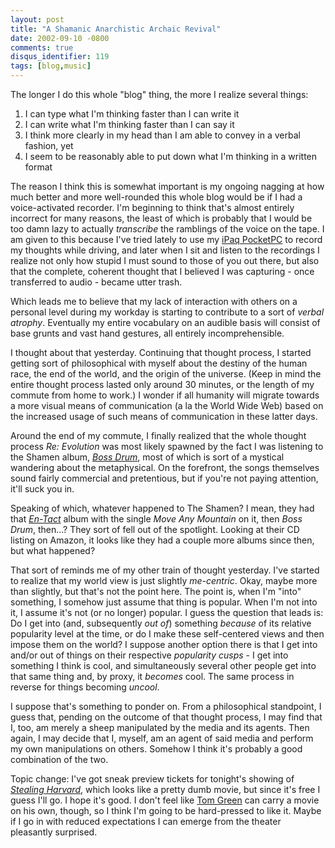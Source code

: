 ```yaml
---
layout: post
title: "A Shamanic Anarchistic Archaic Revival"
date: 2002-09-10 -0800
comments: true
disqus_identifier: 119
tags: [blog,music]
---
```

The longer I do this whole "blog" thing, the more I realize several
things:

1. I can type what I'm thinking faster than I can write it
2. I can write what I'm thinking faster than I can say it
3. I think more clearly in my head than I am able to convey in a verbal
    fashion, yet
4. I seem to be reasonably able to put down what I'm thinking in a
    written format

The reason I think this is somewhat important is my ongoing nagging at
how much better and more well-rounded this whole blog would be if I had
a voice-activated recorder. I'm beginning to think that's almost
entirely incorrect for many reasons, the least of which is probably that
I would be too damn lazy to actually *transcribe* the ramblings of the
voice on the tape. I am given to this because I've tried lately to use
my [iPaq PocketPC](http://www.pocketpc.com) to record my thoughts while
driving, and later when I sit and listen to the recordings I realize not
only how stupid I must sound to those of you out there, but also that
the complete, coherent thought that I believed I was capturing - once
transferred to audio - became utter trash.

 Which leads me to believe that my lack of interaction with others on a
personal level during my workday is starting to contribute to a sort of
*verbal atrophy*. Eventually my entire vocabulary on an audible basis
will consist of base grunts and vast hand gestures, all entirely
incomprehensible.

 I thought about that yesterday. Continuing that thought process, I
started getting sort of philosophical with myself about the destiny of
the human race, the end of the world, and the origin of the universe.
(Keep in mind the entire thought process lasted only around 30 minutes,
or the length of my commute from home to work.) I wonder if all humanity
will migrate towards a more visual means of communication (a la the
World Wide Web) based on the increased usage of such means of
communication in these latter days.

 Around the end of my commute, I finally realized that the whole thought
process *Re: Evolution* was most likely spawned by the fact I was
listening to the Shamen album, [*Boss
Drum*](http://www.amazon.com/exec/obidos/ASIN/B0000028RH/mhsvortex),
most of which is sort of a mystical wandering about the metaphysical. On
the forefront, the songs themselves sound fairly commercial and
pretentious, but if you're not paying attention, it'll suck you in.

 Speaking of which, whatever happened to The Shamen? I mean, they had
that
[*En-Tact*](http://www.amazon.com/exec/obidos/ASIN/B00000284T/mhsvortex)
album with the single *Move Any Mountain* on it, then *Boss Drum*,
then...? They sort of fell out of the spotlight. Looking at their CD
listing on Amazon, it looks like they had a couple more albums since
then, but what happened?

 That sort of reminds me of my other train of thought yesterday. I've
started to realize that my world view is just slightly *me-centric*.
Okay, maybe more than slightly, but that's not the point here. The point
is, when I'm "into" something, I somehow just assume that thing is
popular. When I'm not into it, I assume it's not (or no longer) popular.
I guess the question that leads is: Do I get into (and, subsequently
*out of*) something *because* of its relative popularity level at the
time, or do I make these self-centered views and then impose them on the
world? I suppose another option there is that I get into and/or out of
things on their respective *popularity cusps* - I get into something I
think is cool, and simultaneously several other people get into that
same thing and, by proxy, it *becomes* cool. The same process in reverse
for things becoming *uncool*.

 I suppose that's something to ponder on. From a philosophical
standpoint, I guess that, pending on the outcome of that thought
process, I may find that I, too, am merely a sheep manipulated by the
media and its agents. Then again, I may decide that I, myself, am an
agent of said media and perform my own manipulations on others. Somehow
I think it's probably a good combination of the two.

 Topic change: I've got sneak preview tickets for tonight's showing of
[*Stealing Harvard*](http://us.imdb.com/Title?0265808), which looks like
a pretty dumb movie, but since it's free I guess I'll go. I hope it's
good. I don't feel like [Tom
Green](http://us.imdb.com/Name?Green,+Tom+(III)) can carry a movie on
his own, though, so I think I'm going to be hard-pressed to like it.
Maybe if I go in with reduced expectations I can emerge from the theater
pleasantly surprised.
